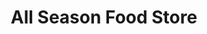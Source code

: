 ---
title: "All Season Food Store"
url: /houston/all-season-food-store-t-c-jester-boulevard/
shop: Lebensmittel
---